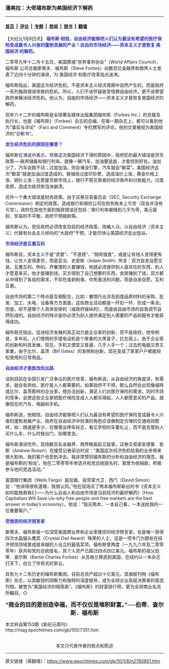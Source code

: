 ### 潘美拉：大佬福布斯为美国经济下解药

---

#### [首页](../../../..?n2780851) &nbsp;|&nbsp; [评论](../../../../../epoch-comment?n2780851) &nbsp;|&nbsp; [专题](../../../../../epoch-special?n2780851) &nbsp;|&nbsp; [禁闻](../../../../../epoch-news?n2780851) &nbsp;|&nbsp; [禁书](../../../../../books?n2780851) &nbsp;|&nbsp; [翻墙](https://github.com/gfw-breaker/nogfw/blob/master/README.md?n2780851)


<div class="post_content" id="artbody" itemprop="articleBody">
 <!-- article content begin -->
 <p>
  【大纪元1月8日讯】
  <font color="#3333CC">
   <b>
    <ok href="https://www.epochtimes.com/gb/tag/%E7%A6%8F%E5%B8%83%E6%96%AF.html">
     福布斯
    </ok>
    相信，自由经济能够把人们认为最没有希望的医疗保险变成最令人兴奋的蓬勃发展的产业！自由的市场经济——资本主义才是恢复
    <ok href="https://www.epochtimes.com/gb/tag/%E7%BE%8E%E5%9B%BD%E7%BB%8F%E6%B5%8E.html">
     美国经济
    </ok>
    的解药。
    <br/>
   </b>
  </font>
 </p>
 <p>
  二零零九年十二月十五日，美国费城“世界事务协会”（World Affairs Council）、
  <ok href="https://www.epochtimes.com/gb/tag/%E7%A6%8F%E5%B8%83%E6%96%AF.html">
   福布斯
  </ok>
  公司总裁斯蒂夫．福布斯（Steve Forbes）向数百位金融界和商界人士发表了近四十分钟的演讲，为
  <ok href="https://www.epochtimes.com/gb/tag/%E7%BE%8E%E5%9B%BD%E7%BB%8F%E6%B5%8E.html">
   美国经济
  </ok>
  和医疗改革指点迷津。
 </p>
 <p>
  福布斯指出，美国这次经济危机，不是资本主义经济周期中自然产生的，而是政府一系列施政错误导致的危机，所以，人们不该怀疑甚至怪罪自由经济，更不该寄望政府来解决经济危机。他认为，自由的市场经济——资本主义才是恢复美国经济的解药。
 </p>
 <p>
  现年六十二岁的福布斯是全球著名媒体出版集团福布斯（Forbes Inc.）的总裁及执行长，也是《福布斯》（Forbes）杂志的总编，在每一期杂志上，都可以看到他为“事实与评论”（Fact and Comment）专栏撰写的评论，他的文章被视为美国经济的“诊断书”。
 </p>
 <p>
  <font color="#3333CC">
   <b>
    发生经济危机的原因在哪里？
   </b>
  </font>
 </p>
 <p>
  福布斯在演说中表示，导致这次美国经济下滑的原因中，政府犯的最大错误是货币政策──联邦储备和银行利率。就像一辆汽车，加油要适度，才能恰到好处。油加少了，汽车会跑不动；过度加油，则会淹没引擎，汽车就会“歇菜”。美国经济这次“歇菜”就是加油过度造成的。联储局过度印钞票，造成油价上涨、黄金价格上涨、铜价上涨；在房屋贷款市场上，银行不管买房者的经济条件和付款能力，过度卖房，造成次级贷款泡沫崩溃。
 </p>
 <p>
  另外一个重大错误是财务政策。由于证券交易委员会（SEC, Security Exchange Commission）制定的政策，造成银行和保险公司在财务账本上亏空（现金并没有亏空）。政府在其他方面的施政错误还包括：银行利率被降到几乎为零，美元疲软，贸易的不平衡，政府干预拨款等。
 </p>
 <p>
  福布斯认为，现任政府必须改变目前的经济政策，改编人马，以自由经济（资本主义）代替有社会主义倾向的“大政府”干预，才能尽快让美国经济走出低谷。
 </p>
 <p>
  <font color="#3333CC">
   <b>
    市场经济是互惠互利
   </b>
  </font>
 </p>
 <p>
  福布斯说，资本主义不是“贪婪”、“不道德”、“弱肉强食”，或是让有钱人变得更有钱，让穷人变得更穷，而是亚当．史密斯（Adam Smith）所言：双方自发自愿交易，互惠互利。例如，开餐馆的人要赚钱，他就必须提供别人喜欢吃的东西，别人才愿意来买，他才能赚到钱。买方得到了自己想要的东西，卖房赚到了钱，双方都从中得到了各自的需求，不存在谁剥削谁、你死我活的问题，而是自发自愿，互利互惠。
 </p>
 <p>
  自由市场的第二个特点是互相配合，比如：餐馆行业涉及到食品原材料的采购、批发、加工、水电、设备等方方面面，这些商业活动都是一环扣一环，形成一条龙。但是，却不是哪个人具体安排的（或政府操纵的），而是由自由市场的自我调节自然形成的。自由经济的特点是你必须为别人提供满足别人需要的产品和服务才能获得成功。
 </p>
 <p>
  福布斯还指出，促进经济发展的真正动力是企业家的创新，而不是政府。他举例说，多年前，人们使用的手提电话机是个笨重的大黑盒子，扛在肩上。由于企业家的创新和科技发展，现在，手机又便宜又普遍，几乎人手一个；过去的电脑又贵又笨重，由于比尔．盖茨（Bill Gates）的发明和创新，现在变成了家家户户都能轻松使用的日常用品。
 </p>
 <p>
  <font color="#3333CC">
   <b>
    自由经济才是医改的出路
   </b>
  </font>
 </p>
 <p>
  谈到目前在全国引发广泛争议的医疗改革，福布斯说，从自由经济的角度讲，有需求，就会有供给。医疗是人人都需要的，如果政府不干预，那么自然会出现像福特或比尔．盖茨那样的企业家，想办法创新，满足人们对医疗保险的需求。同时市场的竞争，会使这些企业家把医疗保险变成人人都买得起，人人都愿意买的产品，就像现在的汽车、电脑和手机。
 </p>
 <p>
  福布斯说，他相信，自由经济能够把人们认为最没有希望的医疗保险变成最令人兴奋的蓬勃发展产业。政府在自由经济中扮演的角色应该像制定合理的交通规则那样，如：限速是多少，在哪里设停车标志，看见学校的车要礼让，而不是去管别人买什么车，什么时候出门，到哪里去。
 </p>
 <p>
  福布斯演讲完毕，现场数百名金融界、商界精英起立鼓掌。证券交易家安德鲁．若斯（Andrew Russin）在接受记者采访时说：“美国这次经济危机给我的业务带来很大影响，我的客户也受到冲击。我非常赞同福布斯的分析和自由经济的理念。我是福布斯的‘粉丝’，他在二零零零年参选共和党总统提名时，我曾为他捐款，积极参与他的竞选活动。”
 </p>
 <p>
  富国银行集团（Wells Fargo）副总裁、投资家大卫．西门（David Simon）说：“他讲得很有道理，我很认同。”他在现场买了两本福布斯新出的书《资本主义如何能挽救我们——为什么自由人和自由市场是当前经济的最好解药》（How Capitalism Will Save Us–why free people and free markets are the best answer in today’s economy）。他说：“我买两本，一本自己看，一本送给我的一位重要客户。”
 </p>
 <p>
  <font color="#3333CC">
   <b>
    受推崇的经济预言家
   </b>
  </font>
 </p>
 <p>
  斯蒂夫．福布斯是一位深受美国商业界和企业家推崇的经济预言家，也是唯一获得四次水晶猫头鹰奖（Crystal Owl Award）殊荣的人士。这是一项专门为那些在经济预测领域里成就卓越的人设立的最高奖项。福布斯曾两度（一九九六年及二零零零年）获共和党的总统提名，其个人资产已超过四点四亿美元。福布斯的祖父伯蒂．查尔斯（Bertie Charles Forbes）从苏格兰移民到美国，在纽约以一本杂志打天下，创立了传奇式的家业。
 </p>
 <p>
  具有九十二年历史的福布斯集团，目前总资产超过十亿美元，其旗舰刊物《福布斯》杂志，以其敏锐的洞察力和独特的深度报导，成为全球企业高层决策者的首选刊物，被誉为“美国经济的晴雨表”。《福布斯》的财富排行榜，更为全球商业名流所瞩目。◇
 </p>
 <p align="center">
  <b>
   <font size="4">
    “商业的目的是创造幸福，而不仅仅是堆积财富。”──伯蒂．查尔斯．福布斯
   </font>
  </b>
 </p>
 <p>
  本文转自第153期《新纪元周刊》
  <br/>
  <ok href=" http://mag.epochtimes.com/gb/155/7351.htm " target="_blank">
   http://mag.epochtimes.com/gb/155/7351.htm
  </ok>
  <br/>
  <font color="#ffffff">
   (http://www.dajiyuan.com)
  </font>
  <br/>
  <center>
   <font class="GY13">
    本文只代表作者的观点和陈述
   </font>
  </center>
 </p>
 <!-- article content end -->
 <div id="below_article_ad">
 </div>
</div>


---

原文链接（需翻墙）：https://www.epochtimes.com/gb/10/1/8/n2780851.htm